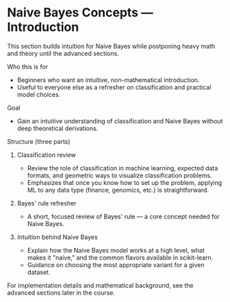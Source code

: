 # Naive Bayes Concepts — Introduction

This section builds intuition for Naive Bayes while postponing heavy math and theory until the advanced sections.

Who this is for

- Beginners who want an intuitive, non-mathematical introduction.
- Useful to everyone else as a refresher on classification and practical model choices.

Goal

- Gain an intuitive understanding of classification and Naive Bayes without deep theoretical derivations.

Structure (three parts)

1. Classification review
	- Review the role of classification in machine learning, expected data formats, and geometric ways to visualize classification problems.
	- Emphasizes that once you know how to set up the problem, applying ML to any data type (finance, genomics, etc.) is straightforward.

2. Bayes' rule refresher
	- A short, focused review of Bayes' rule — a core concept needed for Naive Bayes.

3. Intuition behind Naive Bayes
	- Explain how the Naive Bayes model works at a high level, what makes it "naive," and the common flavors available in scikit-learn.
	- Guidance on choosing the most appropriate variant for a given dataset.

For implementation details and mathematical background, see the advanced sections later in the course.
